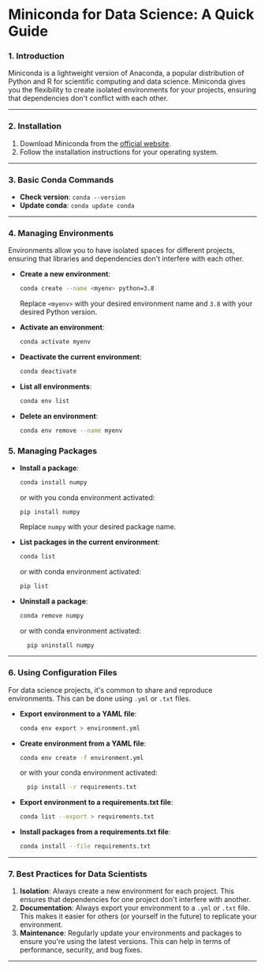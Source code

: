 # Miniconda for Data Science: A Quick Guide

### **1. Introduction**

Miniconda is a lightweight version of Anaconda, a popular distribution of Python and R for scientific computing and data science. Miniconda gives you the flexibility to create isolated environments for your projects, ensuring that dependencies don't conflict with each other.

---

### **2. Installation**

1. Download Miniconda from the [official website](https://docs.conda.io/en/latest/miniconda.html).
2. Follow the installation instructions for your operating system.

---

### **3. Basic Conda Commands**

- **Check version**: `conda --version`
- **Update conda**: `conda update conda`

---

### **4. Managing Environments**

Environments allow you to have isolated spaces for different projects, ensuring that libraries and dependencies don't interfere with each other.

- **Create a new environment**:
  
  ```bash
  conda create --name <myenv> python=3.8
  ```

  Replace `<myenv>` with your desired environment name and `3.8` with your desired Python version.

- **Activate an environment**:
  
  ```bash
  conda activate myenv
  ```

- **Deactivate the current environment**:

  ```bash
  conda deactivate
  ```

- **List all environments**:

  ```bash
  conda env list
  ```

- **Delete an environment**:
  
  ```bash
  conda env remove --name myenv
  ```

### **5. Managing Packages**

- **Install a package**: 
  
  ```bash
  conda install numpy
  ```

  or with you conda environment activated:

  ```
  pip install numpy
  ```

  Replace `numpy` with your desired package name.

- **List packages in the current environment**:
  
  ```bash 
  conda list
  ```

  or with conda environment activated:

  ```bash
  pip list
  ```

- **Uninstall a package**:

  ```bash
  conda remove numpy
  ```

  or with conda environment activated:

  ```bash
    pip uninstall numpy
    ```

---

### **6. Using Configuration Files**

For data science projects, it's common to share and reproduce environments. This can be done using `.yml` or `.txt` files.

- **Export environment to a YAML file**:
  
  ```bash
  conda env export > environment.yml
  ```

- **Create environment from a YAML file**:
  
  ```bash
  conda env create -f environment.yml
  ```

  or with your conda environment activated:

  ```bash
    pip install -r requirements.txt
    ```

- **Export environment to a requirements.txt file**:

  ```bash
  conda list --export > requirements.txt
  ```

- **Install packages from a requirements.txt file**:
  
  ```bash
  conda install --file requirements.txt
  ```

---

### **7. Best Practices for Data Scientists**

1. **Isolation**: Always create a new environment for each project. This ensures that dependencies for one project don't interfere with another.
2. **Documentation**: Always export your environment to a `.yml` or `.txt` file. This makes it easier for others (or yourself in the future) to replicate your environment.
3. **Maintenance**: Regularly update your environments and packages to ensure you're using the latest versions. This can help in terms of performance, security, and bug fixes.

---